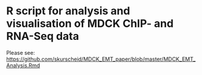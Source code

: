 # R script for analysis and visualisation of MDCK ChIP- and RNA-Seq data
Please see: https://github.com/skurscheid/MDCK_EMT_paper/blob/master/MDCK_EMT_Analysis.Rmd
